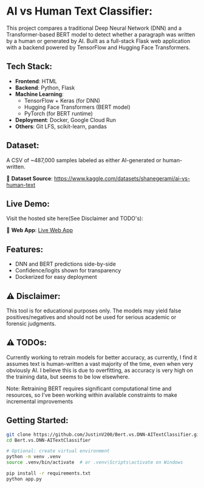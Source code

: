 # AI vs Human Text Classifier:

This project compares a traditional Deep Neural Network (DNN) and a Transformer-based BERT model to detect whether a paragraph was written by a human or generated by AI. Built as a full-stack Flask web application with a backend powered by TensorFlow and Hugging Face Transformers.

## Tech Stack:

- **Frontend**: HTML
- **Backend**: Python, Flask
- **Machine Learning**:
  - TensorFlow + Keras (for DNN)
  - Hugging Face Transformers (BERT model)
  - PyTorch (for BERT runtime)
- **Deployment**: Docker, Google Cloud Run
- **Others**: Git LFS, scikit-learn, pandas

## Dataset:

A CSV of ~487,000 samples labeled as either AI-generated or human-written.

🔗 **Dataset Source**: https://www.kaggle.com/datasets/shanegerami/ai-vs-human-text

## Live Demo: 

Visit the hosted site here(See Disclaimer and TODO's):  

🔗 **Web App**: [Live Web App](https://bert-vs-dnn-aitextclassifier-555399477095.us-central1.run.app/)

## Features:

- DNN and BERT predictions side-by-side
- Confidence/logits shown for transparency
- Dockerized for easy deployment

## ⚠️ Disclaimer:

This tool is for educational purposes only. The models may yield false positives/negatives and should not be used for serious academic or forensic judgments.

## ⚠️ TODOs:

Currently working to retrain models for better accuracy, as currently, I find it assumes text is human-written a vast majority of the time, even when very obviously AI. I believe this is due to overfitting, as accuracy is very high on the training data, but seems to be low elsewhere. 

Note: Retraining BERT requires significant computational time and resources, so I’ve been working within available constraints to make incremental improvements

## Getting Started:

```bash
git clone https://github.com/JustinV200/Bert.vs.DNN-AITextClassifier.git
cd Bert.vs.DNN-AITextClassifier

# Optional: create virtual environment
python -m venv .venv
source .venv/bin/activate  # or .venv\Scripts\activate on Windows

pip install -r requirements.txt
python app.py
